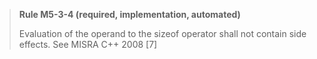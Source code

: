 > **Rule M5-3-4 (required, implementation, automated)**
>
> Evaluation of the operand to the sizeof operator shall not contain
> side effects.
> See MISRA C++ 2008 [7]
